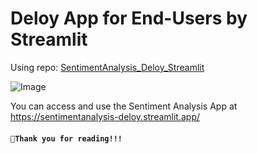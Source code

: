 # **Deloy App for End-Users by Streamlit**  

Using repo: [SentimentAnalysis_Deloy_Streamlit](https://github.com/baothaihuynh/SentimentAnalysis_Deloy_Streamlit)

![Image](https://huynhthaibao.notion.site/image/https%3A%2F%2Fprod-files-secure.s3.us-west-2.amazonaws.com%2F35e3b43e-ce00-46c4-a295-07a0dee3bd1a%2F6de025af-39c5-4125-8175-3886ece21d1d%2FUntitled.png?table=block&id=724d2cc1-4ef8-4b5f-9368-d539cef745e5&spaceId=35e3b43e-ce00-46c4-a295-07a0dee3bd1a&width=2000&userId=&cache=v2)  

You can access and use the Sentiment Analysis App at https://sentimentanalysis-deloy.streamlit.app/

#### `💭Thank you for reading!!!`
